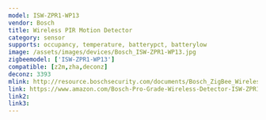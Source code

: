```yaml
---
model: ISW-ZPR1-WP13
vendor: Bosch
title: Wireless PIR Motion Detector
category: sensor
supports: occupancy, temperature, batterypct, batterylow
image: /assets/images/devices/Bosch_ISW-ZPR1-WP13.jpg
zigbeemodel: ['ISW-ZPR1-WP13']
compatible: [z2m,zha,deconz]
deconz: 3393
mlink: http://resource.boschsecurity.com/documents/Bosch_ZigBee_Wireles_Data_sheet_enUS_14786372619.pdf
link: https://www.amazon.com/Bosch-Pro-Grade-Wireless-Detector-ISW-ZPR1-WP13/dp/B00PRBMDKW
link2: 
link3: 
---
```

